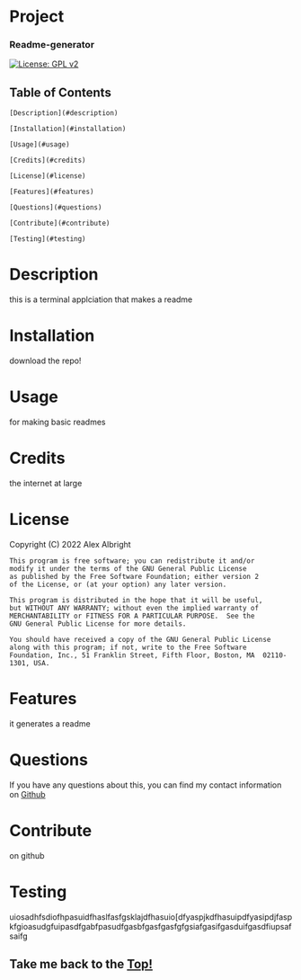 
  # Project
  
  ### Readme-generator
  [![License: GPL v2](https://img.shields.io/badge/License-GPL_v2-blue.svg)](https://www.gnu.org/licenses/old-licenses/gpl-2.0.en.html) 

  ## Table of Contents
  
    [Description](#description)

    [Installation](#installation)

    [Usage](#usage)

    [Credits](#credits)

    [License](#license)

    [Features](#features)

    [Questions](#questions)

    [Contribute](#contribute)

    [Testing](#testing)


# Description
this is a terminal applciation that makes a readme

# Installation
download the repo!

# Usage
for making basic readmes

# Credits 
the internet at large


# License
Copyright (C) 2022 Alex Albright

    This program is free software; you can redistribute it and/or
    modify it under the terms of the GNU General Public License
    as published by the Free Software Foundation; either version 2
    of the License, or (at your option) any later version.
    
    This program is distributed in the hope that it will be useful,
    but WITHOUT ANY WARRANTY; without even the implied warranty of
    MERCHANTABILITY or FITNESS FOR A PARTICULAR PURPOSE.  See the
    GNU General Public License for more details.
    
    You should have received a copy of the GNU General Public License
    along with this program; if not, write to the Free Software
    Foundation, Inc., 51 Franklin Street, Fifth Floor, Boston, MA  02110-1301, USA.

# Features
it generates a readme

# Questions

If you have any questions about this, you can find my contact information 
on [Github](https://www.github.com/alexarizona00)


# Contribute
on github



# Testing
uiosadhfsdiofhpasuidfhaslfasfgsklajdfhasuio[dfyaspjkdfhasuipdfyasipdjfaspkfgioasudgfuipasdfgabfpasudfgasbfgasfgasfgfgsiafgasifgasduifgasdfiupsafsaifg






## Take me back to the [Top!](#project)
